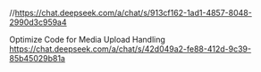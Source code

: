 //https://chat.deepseek.com/a/chat/s/913cf162-1ad1-4857-8048-2990d3c959a4


Optimize Code for Media Upload Handling
https://chat.deepseek.com/a/chat/s/42d049a2-fe88-412d-9c39-85b45029b81a